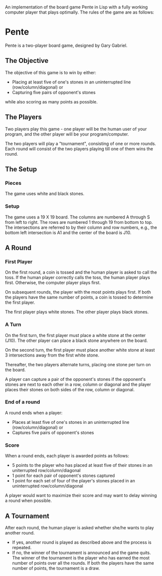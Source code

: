 An implementation of the board game Pente in Lisp with a fully working computer player that plays optimally. The rules of the game are as follows:

<body>
<h1>Pente</h1>

Pente is a two-player board game, designed by Gary Gabriel. 


<h2>The Objective</h2>

The objective of this game is to win by either:
<ul>
  <li> Placing at least five of one's stones in an uninterrupted line (row/column/diagonal) or
  </li><li> Capturing five pairs of opponent's stones
</li></ul>
while also scoring as many points as possible.

<h2>The Players</h2>

Two players play this game - 
one player will be the human user of your program,
and the other player will be your program/computer.

The two players will play a "tournament", consisting of one or more rounds.
Each round will consist of the two players playing till one of them wins the round.

<h2>The Setup</h2>

<h3>Pieces</h3>

The game uses white and black stones.

<h3>Setup</h3>

The game uses a 19 X 19 board.
The columns are numbered A through S from left to right.
The rows are numbered 1 through 19 from bottom to top.
The intersections are referred to by their column and row numbers,
e.g., the bottom left intersection is A1 and the center of the board is J10.

<h2>A Round</h2>

<h3>First Player</h3>

On the first round, a coin is tossed and the human player is asked to call the toss.
If the human player correctly calls the toss, the human player plays first.
Otherwise, the computer player plays first.
<p>
  On subsequent rounds, the player with the most points plays first.
  If both the players have the same number of points, a coin is tossed to determine the first player.
</p><p>
The first player plays white stones. The other player plays black stones.
  
</p><h3>A Turn</h3>


On the first turn, the first player must place a white stone at the center (J10).
The other player can place a black stone anywhere on the board.
<p>
  On the second turn, the first player must place another white stone at least 3 intersections away from the first white stone.
</p><p>
  Thereafter, the two players alternate turns, placing one stone per turn on the board.
</p><p>
  A player can capture a pair of the opponent's stones if the opponent's stones are next to each other in a row, column or diagonal and the player places their stones on both sides of the row, column or diagonal. 
  
  <h3>End of a round</h3>

  A round ends when a player:
<ul>
  <li> Places at least five of one's stones in an uninterrupted line (row/column/diagonal) or    
  </li><li> Captures five pairs of opponent's stones
</li></ul>

<h3>Score</h3>

When a round ends, each player is awarded points as follows:
<ul>
  <li> 5 points to the player who has placed at least five of their stones in an uniterrupted row/column/diagonal
  </li><li> 1 point for each pair of opponent's stones captured
  </li><li> 1 point for each set of four of the player's stones placed in an uninterrupted row/column/diagonal
</li></ul>
A player would want to maximize their score and may want to delay winning a round when possible.

<h2>A Tournament</h2>
 After each round, the human player is asked whether
she/he wants to play another round.
  <ul>
   <li>   If yes, another round is played as described above
     and the process is repeated.
   </li><li> If no, the winner of the tournament is announced and the game quits.
   The winner of the tournament is the player who has earned the most number of points over all the rounds.
   If both the players have the same number of points, the tournament is a draw.
  </li></ul>
